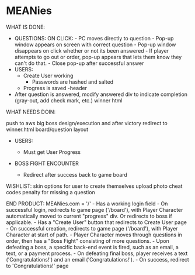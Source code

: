 # MEANies

WHAT IS DONE:
 - QUESTIONS:
    ON CLICK:
        - PC moves directly to question
        - Pop-up window appears on screen with correct question
        - Pop-up window disappears on click whether or not its been answered
        - If player attempts to go out or order, pop-up appears that lets them know they can't do that.
        - Close pop-up after successful answer
 - USERS:
    - Create User working
        - Passwords are hashed and salted
    - Progress is saved
-header
 - After question is answered, modify answered div to indicate completion (gray-out, add check mark, etc.)
winner html

WHAT NEEDS DOIN:

push to aws
big boss design/execution and after victory redirect to winner.html
board/question layout


 - USERS:
    - Must get User Progress

 - BOSS FIGHT ENCOUNTER
     - Redirect after success back to game board


WISHLIST:
skin options for user to create themselves
upload photo
cheat codes
penalty for missing a question


END PRODUCT:
MEANies.com = '/'
    - Has a working login field
        - On successful login, redirects to game page ('/board'), with Player Character automatically moved to current "progress" div.
            Or redirects to boss if applicable.
    - Has a "Create User" button that redirects to Create User page
        - On successful creation, redirects to game page ('/board'), with Player Character at start of path.
    - Player Character moves through questions in order, then has a "Boss Fight" consisting of more questions.
    - Upon defeating a boss, a specific back-end event is fired, such as an email, a text, or a payment process.
    - On defeating final boss, player receives a text ('Congratulations!') and an email ('Congratulations!').
        - On success, redirect to 'Congratulations!' page